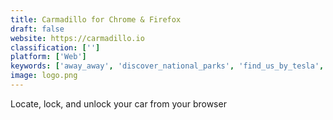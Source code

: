 ```yaml
---
title: Carmadillo for Chrome & Firefox
draft: false 
website: https://carmadillo.io
classification: ['']
platform: ['Web']
keywords: ['away_away', 'discover_national_parks', 'find_us_by_tesla', 'footpath', 'hey_andy', 'mitty', 'nikola', 'roadtrippers', 'shortcuts', 'taab', 'teslab', 'tesla_autopilot', 'tesla_shortcuts', 'tesla_summon', 'tourscanner', 'triptuner', 'tripco.st', 'tripomatic', 'trips_by_tesla', 'valet_for_tesla', 'youlive_to_travel']
image: logo.png
---
```

Locate, lock, and unlock your car from your browser